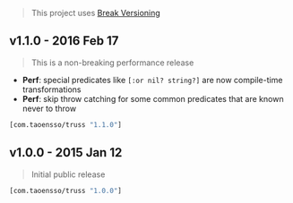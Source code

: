 > This project uses [Break Versioning](https://github.com/ptaoussanis/encore/blob/master/BREAK-VERSIONING.md)

## v1.1.0 - 2016 Feb 17

> This is a non-breaking performance release

* **Perf**: special predicates like `[:or nil? string?]` are now compile-time transformations
* **Perf**: skip throw catching for some common predicates that are known never to throw

```clojure
[com.taoensso/truss "1.1.0"]
```


## v1.0.0 - 2015 Jan 12

> Initial public release

```clojure
[com.taoensso/truss "1.0.0"]
```
